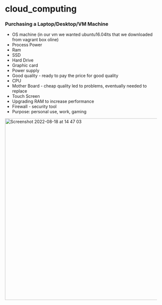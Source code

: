 # cloud_computing

### Purchasing a Laptop/Desktop/VM Machine

- OS machine (in our vm we wanted ubuntu16.04lts that we downloaded from vagrant box oline)
- Process Power
- Ram
- SSD
- Hard Drive 
- Graphic card
- Power supply 
- Good quality - ready to pay the price for good quality 
- CPU
- Mother Board - cheap quality led to problems, eventually needed to replace
- Touch Screen
- Upgrading RAM to increase performance 
- Firewall - security tool 
- Purpose: personal use, work, gaming 

<img width="600" alt="Screenshot 2022-08-18 at 14 47 03" src="https://user-images.githubusercontent.com/69306840/185410885-688a6f06-854c-4b22-8a19-07cd78a0342e.png">
